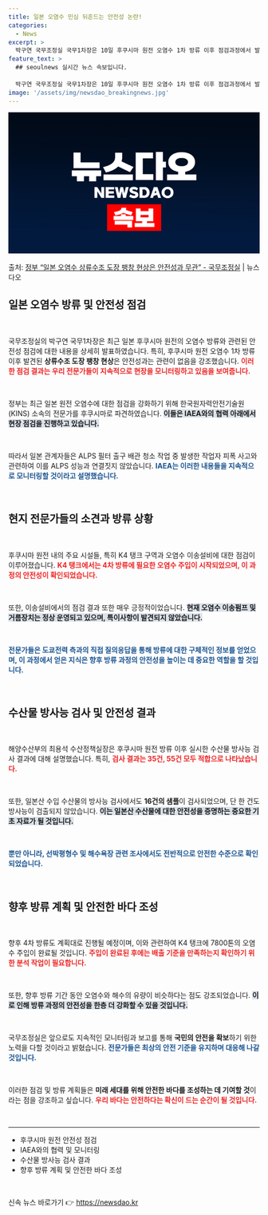 ```yaml
---
title: 일본 오염수 민심 뒤흔드는 안전성 논란!
categories:
  - News
excerpt: >
  박구연 국무조정실 국무1차장은 10일 후쿠시마 원전 오염수 1차 방류 이후 점검과정에서 발견된 상류수조 도장…
feature_text: >
  ## seoulnews 실시간 뉴스 속보입니다.

  박구연 국무조정실 국무1차장은 10일 후쿠시마 원전 오염수 1차 방류 이후 점검과정에서 발견된 상류수조 도장…
image: '/assets/img/newsdao_breakingnews.jpg'
---
```


![뉴스다오 속보](/assets/img/newsdao_breakingnews.jpg)

<p>출처: <a href="https://newsdao.kr/2476" rel="dofollow">정부 “일본 오염수 상류수조 도장 팽창 현상은 안전성과 무관”  - 국무조정실</a> | 뉴스다오</p>

<h2 data-ke-size="size26">일본 오염수 방류 및 안전성 점검</h2>

<p data-ke-size="size16">&nbsp;</p>

국무조정실의 박구연 국무1차장은 최근 일본 후쿠시마 원전의 오염수 방류와 관련된 안전성 점검에 대한 내용을 상세히 발표하였습니다. 특히, 후쿠시마 원전 오염수 1차 방류 이후 발견된 **상류수조 도장 팽창 현상**은 안전성과는 관련이 없음을 강조했습니다. <b><span style="color: #ee2323;">이러한 점검 결과는 우리 전문가들이 지속적으로 현장을 모니터링하고 있음을 보여줍니다.</span></b> 

<p data-ke-size="size16">&nbsp;</p>

정부는 최근 일본 원전 오염수에 대한 점검을 강화하기 위해 한국원자력안전기술원(KINS) 소속의 전문가를 후쿠시마로 파견하였습니다. <b><span style="background-color: #21538527;">이들은 IAEA와의 협력 아래에서 현장 점검을 진행하고 있습니다.</span></b> 

<p data-ke-size="size16">&nbsp;</p>

따라서 일본 관계자들은 ALPS 필터 출구 배관 청소 작업 중 발생한 작업자 피폭 사고와 관련하여 이를 ALPS 성능과 연결짓지 않았습니다. <b><span style="color: #1a5490;">IAEA는 이러한 내용들을 지속적으로 모니터링할 것이라고 설명했습니다.</span></b>

<p data-ke-size="size16">&nbsp;</p>

<h2 data-ke-size="size26">현지 전문가들의 소견과 방류 상황</h2>

<p data-ke-size="size16">&nbsp;</p>

후쿠시마 원전 내의 주요 시설들, 특히 K4 탱크 구역과 오염수 이송설비에 대한 점검이 이루어졌습니다. <b><span style="color: #ee2323;">K4 탱크에서는 4차 방류에 필요한 오염수 주입이 시작되었으며, 이 과정의 안전성이 확인되었습니다.</span></b> 

<p data-ke-size="size16">&nbsp;</p>

또한, 이송설비에서의 점검 결과 또한 매우 긍정적이었습니다. <b><span style="background-color: #21538527;">현재 오염수 이송펌프 및 거름장치는 정상 운영되고 있으며, 특이사항이 발견되지 않았습니다.</span></b> 

<p data-ke-size="size16">&nbsp;</p>

<b><span style="color: #1a5490;">전문가들은 도쿄전력 측과의 직접 질의응답을 통해 방류에 대한 구체적인 정보를 얻었으며, 이 과정에서 얻은 지식은 향후 방류 과정의 안전성을 높이는 데 중요한 역할을 할 것입니다.</span></b>

<p data-ke-size="size16">&nbsp;</p>

<h2 data-ke-size="size26">수산물 방사능 검사 및 안전성 결과</h2>

<p data-ke-size="size16">&nbsp;</p>

해양수산부의 최용석 수산정책실장은 후쿠시마 원전 방류 이후 실시한 수산물 방사능 검사 결과에 대해 설명했습니다. 특히, <b><span style="color: #ee2323;">검사 결과는 35건, 55건 모두 적합으로 나타났습니다.</span></b> 

<p data-ke-size="size16">&nbsp;</p>

또한, 일본산 수입 수산물의 방사능 검사에서도 **16건의 샘플**이 검사되었으며, 단 한 건도 방사능이 검출되지 않았습니다. <b><span style="background-color: #21538527;">이는 일본산 수산물에 대한 안전성을 증명하는 중요한 기초 자료가 될 것입니다.</span></b>

<p data-ke-size="size16">&nbsp;</p>

<b><span style="color: #1a5490;">뿐만 아니라, 선박평형수 및 해수욕장 관련 조사에서도 전반적으로 안전한 수준으로 확인되었습니다.</span></b> 

<p data-ke-size="size16">&nbsp;</p>

<h2 data-ke-size="size26">향후 방류 계획 및 안전한 바다 조성</h2>

<p data-ke-size="size16">&nbsp;</p>

향후 4차 방류도 계획대로 진행될 예정이며, 이와 관련하여 K4 탱크에 7800톤의 오염수 주입이 완료될 것입니다. <b><span style="color: #ee2323;">주입이 완료된 후에는 배출 기준을 만족하는지 확인하기 위한 분석 작업이 필요합니다.</span></b>

<p data-ke-size="size16">&nbsp;</p>

또한, 향후 방류 기간 동안 오염수와 해수의 유량이 비슷하다는 점도 강조되었습니다. <b><span style="background-color: #21538527;">이로 인해 방류 과정의 안전성을 한층 더 강화할 수 있을 것입니다.</span></b>

<p data-ke-size="size16">&nbsp;</p>

국무조정실은 앞으로도 지속적인 모니터링과 보고를 통해 **국민의 안전을 확보**하기 위한 노력을 다할 것이라고 밝혔습니다. <b><span style="color: #1a5490;">전문가들은 최상의 안전 기준을 유지하며 대응해 나갈 것입니다.</span></b> 

<p data-ke-size="size16">&nbsp;</p>

이러한 점검 및 방류 계획들은 **미래 세대를 위해 안전한 바다를 조성하는 데 기여할 것**이라는 점을 강조하고 싶습니다. <b><span style="color: #ee2323;">우리 바다는 안전하다는 확신이 드는 순간이 될 것입니다.</span></b>

<p data-ke-size="size16">&nbsp;</p>

<hr>

<ul>
<li>후쿠시마 원전 안전성 점검</li>
<li>IAEA와의 협력 및 모니터링</li>
<li>수산물 방사능 검사 결과</li>
<li>향후 방류 계획 및 안전한 바다 조성</li>
</ul>

<p data-ke-size="size16">&nbsp;</p> 

신속 뉴스 바로가기 👉 <a href="https://newsdao.kr" rel="dofollow">https://newsdao.kr</a>


